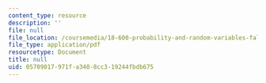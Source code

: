 ```yaml
---
content_type: resource
description: ''
file: null
file_location: /coursemedia/18-600-probability-and-random-variables-fall-2019/05709017971fa3408cc319244fbdb675_MIT18_600F19_lec25.pdf
file_type: application/pdf
resourcetype: Document
title: null
uid: 05709017-971f-a340-8cc3-19244fbdb675
---
```

